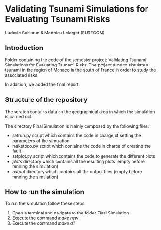 # Validating Tsunami Simulations for Evaluating Tsunami Risks
Ludovic Sahkoun & Matthieu Lelarget (EURECOM)

## Introduction
Folder containing the code of the semester project: Validating Tsunami Simulations for Evaluating Tsunami Risks.
The project aims to simulate a tsunami in the region of Monaco in the south of France in order to study the associated risks.

In addition, we added the final report.

## Structure of the repository

The scratch contains data on the geographical area in which the simulation is carried out.

The directory Final Simulation is mainly composed by the following files:
  - setrun.py script which contains the code in charge of setting the parameters of the simulation
  - maketopo.py script which contains the code in charge of creating the fault
  - setplot.py script which contains the code to generate the different plots
  - _plots_ directory which contains all the resulting plots (empty before running the simulation)
  - _output_ directory which contains all the output files (empty before running the simulation)


## How to run the simulation
To run the simulation follow these steps:
  1. Open a terminal and navigate to the folder Final Simulation
  2. Execute the command _make new_
  3. Execute the command _make all_


